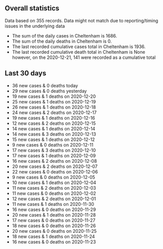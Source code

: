 <!-- summary_marker starts -->
## Overall statistics

 Data based on 355 records. Data might not match due to reporting/timing issues in the underlying data

- The sum of the daily cases in Cheltenham is 1686.
- The sum of the daily deaths in Cheltenham is 0.
- The last recorded cumulative cases total in Cheltenham is 1936.
- The last recorded cumulative death total in Cheltenham is None however, on the 2020-12-21, 141 were recorded as a cumulative total

## Last 30 days

- 36 new cases & 0 deaths today
- 29 new cases & 0 deaths yesterday
- 19 new cases & 1 deaths on 2020-12-20
- 25 new cases & 1 deaths on 2020-12-19
- 26 new cases & 1 deaths on 2020-12-18
- 24 new cases & 2 deaths on 2020-12-17
- 19 new cases & 1 deaths on 2020-12-16
- 12 new cases & 2 deaths on 2020-12-15
- 14 new cases & 1 deaths on 2020-12-14
- 14 new cases & 3 deaths on 2020-12-13
- 15 new cases & 1 deaths on 2020-12-12
- 9 new cases & 0 deaths on 2020-12-11
- 17 new cases & 3 deaths on 2020-12-10
- 17 new cases & 1 deaths on 2020-12-09
- 16 new cases & 2 deaths on 2020-12-08
- 20 new cases & 2 deaths on 2020-12-07
- 22 new cases & 0 deaths on 2020-12-06
- 9 new cases & 0 deaths on 2020-12-05
- 10 new cases & 1 deaths on 2020-12-04
- 11 new cases & 2 deaths on 2020-12-03
- 11 new cases & 0 deaths on 2020-12-02
- 12 new cases & 2 deaths on 2020-12-01
- 11 new cases & 1 deaths on 2020-11-30
- 16 new cases & 0 deaths on 2020-11-29
- 20 new cases & 1 deaths on 2020-11-28
- 17 new cases & 0 deaths on 2020-11-27
- 18 new cases & 0 deaths on 2020-11-26
- 20 new cases & 0 deaths on 2020-11-25
- 18 new cases & 1 deaths on 2020-11-24
- 16 new cases & 0 deaths on 2020-11-23

<!-- summary_marker ends -->

